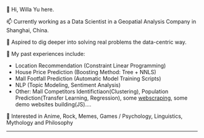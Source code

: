 👋 Hi, Willa Yu here. 

📫 Currently working as a Data Scientist in a Geopatial Analysis Company in Shanghai, China.

🌱 Aspired to dig deeper into solving real problems the data-centric way.

👀 My past experiences include: 

- Location Recommendation (Constraint Linear Programming)
- House Price Prediction (Boosting Method: Tree + NNLS)
- Mall Footfall Prediction (Automatic Model Training Scripts)
- NLP (Topic Modeling, Sentiment Analysis)
- Other: Mall Competitors Identifictiaon(Clustering), Population Prediction(Transfer Learning, Regression), some [webscraping](https://github.com/XinyueYu16/Weibo-Scraper), some demo websites building(JS)....

💞️ Interested in Anime, Rock, Memes, Games / Psychology, Linguistics, Mythology and Philosophy


-----------------------------
<!---
- 📫 How to reach me ...
- 💞️ I’m looking to collaborate on ...
XinyueYu16/XinyueYu16 is a ✨ special ✨ repository because its `README.md` (this file) appears on your GitHub profile.
You can click the Preview link to take a look at your changes.
--->
